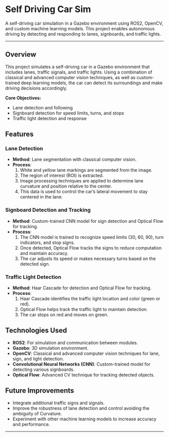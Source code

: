 # Self Driving Car Sim

A self-driving car simulation in a Gazebo environment using ROS2, OpenCV, and custom machine learning models. This project enables autonomous driving by detecting and responding to lanes, signboards, and traffic lights.

---

## Overview

This project simulates a self-driving car in a Gazebo environment that includes lanes, traffic signals, and traffic lights. Using a combination of classical and advanced computer vision techniques, as well as custom-trained deep learning models, the car can detect its surroundings and make driving decisions accordingly.

**Core Objectives:**
- Lane detection and following
- Signboard detection for speed limits, turns, and stops
- Traffic light detection and response

## Features

### Lane Detection
- **Method**: Lane segmentation with classical computer vision.
- **Process**:
  1. White and yellow lane markings are segmented from the image.
  2. The region of interest (ROI) is extracted.
  3. Image processing techniques are applied to determine lane curvature and position relative to the center.
  4. This data is used to control the car’s lateral movement to stay centered in the lane.

### Signboard Detection and Tracking
- **Method**: Custom-trained CNN model for sign detection and Optical Flow for tracking.
- **Process**:
  1. The CNN model is trained to recognize speed limits (30, 60, 90), turn indicators, and stop signs.
  2. Once detected, Optical Flow tracks the signs to reduce computation and maintain accuracy.
  3. The car adjusts its speed or makes necessary turns based on the detected sign.

### Traffic Light Detection
- **Method**: Haar Cascade for detection and Optical Flow for tracking.
- **Process**:
  1. Haar Cascade identifies the traffic light location and color (green or red).
  2. Optical Flow helps track the traffic light to maintain detection.
  3. The car stops on red and moves on green.

## Technologies Used

- **ROS2**: For simulation and communication between modules.
- **Gazebo**: 3D simulation environment.
- **OpenCV**: Classical and advanced computer vision techniques for lane, sign, and light detection.
- **Convolutional Neural Networks (CNN)**: Custom-trained model for detecting various signboards.
- **Optical Flow**: Advanced CV technique for tracking detected objects.

## Future Improvements

- Integrate additional traffic signs and signals.
- Improve the robustness of lane detection and control avoiding the ambiguity of Curvature.
- Experiment with other machine learning models to increase accuracy and performance.

---
